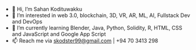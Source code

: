 - 👋 Hi, I’m Sahan Kodituwakku
- 👀 I’m interested in web 3.0, blockchain, 3D, VR, AR, ML, AI, Fullstack Dev and DevOps
- 🌱 I’m currently learning Blender, Java, Python, Solidity, R, HTML, CSS and JavaScript and Google App Script
- 📫 Reach me via skodster99@gmail.com | +94 70 3413 298

<!---
kodiidok/kodiidok is a ✨ special ✨ repository because its `README.md` (this file) appears on your GitHub profile.
You can click the Preview link to take a look at your changes.
--->
